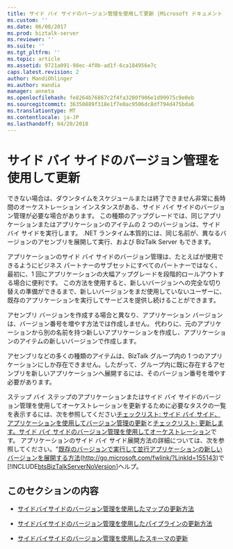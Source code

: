 ```yaml
---
title: サイド バイ サイドのバージョン管理を使用して更新 |Microsoft ドキュメント
ms.custom: ''
ms.date: 06/08/2017
ms.prod: biztalk-server
ms.reviewer: ''
ms.suite: ''
ms.tgt_pltfrm: ''
ms.topic: article
ms.assetid: 9721a091-98ec-4f0b-ad1f-6ca184956e7c
caps.latest.revision: 2
author: MandiOhlinger
ms.author: mandia
manager: anneta
ms.openlocfilehash: fe8264b76867c2f4fa3200f906e1d99975c9e0eb
ms.sourcegitcommit: 36350889f318e1f7e0ac9506dc8df794d475bda6
ms.translationtype: MT
ms.contentlocale: ja-JP
ms.lasthandoff: 04/20/2018
---
```

# <a name="updating-using-side-by-side-versioning"></a>サイド バイ サイドのバージョン管理を使用して更新
できない場合は、ダウンタイムをスケジュールまたは終了できません非常に長時間のオーケストレーション インスタンスがある、サイド バイ サイドのバージョン管理が必要な場合があります。 この種類のアップグレードでは、同じアプリケーションまたはアプリケーションのアイテムの 2 つのバージョンは、サイド バイ サイドを実行します。 .NET ランタイム本質的には、同じ名前が、異なるバージョンのアセンブリを展開して実行、および BizTalk Server もできます。  
  
 アプリケーションのサイド バイ サイドのバージョン管理は、たとえばが使用できるようにビジネス パートナーのサブセットにすべてのパートナーではなく、最初に、1 回にアプリケーションの大幅アップグレードを段階的ロールアウトする場合に便利です。 この方法を使用すると、新しいバージョンへの完全な切り替えの準備ができるまで、新しいバージョンをまだ使用していないユーザーに、既存のアプリケーションを実行してサービスを提供し続けることができます。  
  
 アセンブリ バージョンを作成する場合と異なり、アプリケーション バージョンは、バージョン番号を増やす方法では作成しません。 代わりに、元のアプリケーションから別の名前を持つ新しいアプリケーションを作成し、アプリケーションのアイテムの新しいバージョンで作成します。  
  
 アセンブリなどの多くの種類のアイテムは、BizTalk グループ内の 1 つのアプリケーションにしか存在できません。したがって、グループ内に既に存在するアセンブリを新しいアプリケーションへ展開するには、そのバージョン番号を増やす必要があります。  
  
 ステップ バイ ステップのアプリケーションまたはサイド バイ サイドのバージョン管理を使用してオーケストレーションを更新するために必要なタスクの一覧を表示するには、次を参照してください[チェックリスト: サイド バイ サイド、アプリケーションを使用してバージョン管理の更新](../technical-guides/checklist-updating-an-application-using-side-by-side-versioning.md)と[チェックリスト: 更新します。サイド バイ サイドのバージョン管理を使用してオーケストレーション](../technical-guides/checklist-updating-an-orchestration-using-side-by-side-versioning.md)です。 アプリケーションのサイド バイ サイド展開方法の詳細については、次を参照してください。"[既存のバージョンで実行して並行アプリケーションの新しいバージョンを展開する方法](http://go.microsoft.com/fwlink/?LinkId=155143)(http://go.microsoft.com/fwlink/?LinkId=155143)で[!INCLUDE[btsBizTalkServerNoVersion](../includes/btsbiztalkservernoversion-md.md)]ヘルプ。  
  
## <a name="in-this-section"></a>このセクションの内容  
  
-   [サイドバイサイドのバージョン管理を使用したマップの更新方法](../technical-guides/how-to-update-a-map-using-side-by-side-versioning.md)  
  
-   [サイドバイサイドのバージョン管理を使用したパイプラインの更新方法](../technical-guides/how-to-update-a-pipeline-using-side-by-side-versioning.md)  
  
-   [サイドバイサイドのバージョン管理を使用したスキーマの更新](../technical-guides/updating-a-schema-using-side-by-side-versioning.md)